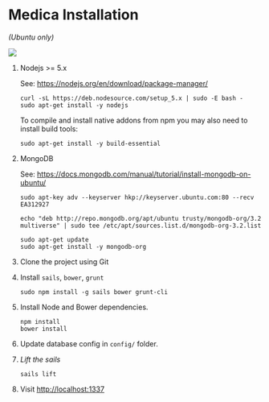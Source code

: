 # Medica Installation

*(Ubuntu only)*

![](http://sailsjs.org/images/bkgd_squiddy.png)

1. Nodejs >= 5.x

	See: https://nodejs.org/en/download/package-manager/

	```
	curl -sL https://deb.nodesource.com/setup_5.x | sudo -E bash -
	sudo apt-get install -y nodejs
	```

	To compile and install native addons from npm you may also need to install build tools:
	```
	sudo apt-get install -y build-essential
	```

2. MongoDB

	See: https://docs.mongodb.com/manual/tutorial/install-mongodb-on-ubuntu/

	```
	sudo apt-key adv --keyserver hkp://keyserver.ubuntu.com:80 --recv EA312927
	
	echo "deb http://repo.mongodb.org/apt/ubuntu trusty/mongodb-org/3.2 multiverse" | sudo tee /etc/apt/sources.list.d/mongodb-org-3.2.list

	sudo apt-get update
	sudo apt-get install -y mongodb-org
	```

3. Clone the project using Git


4. Install `sails`, `bower`, `grunt`
	
	```
	sudo npm install -g sails bower grunt-cli 
	```

5. Install Node and Bower dependencies.

	```
	npm install
	bower install 
	```

6. Update database config in `config/` folder.
7. *Lift the sails* 

	```
	sails lift 
	```

8. Visit [http://localhost:1337](http://localhost:1337)